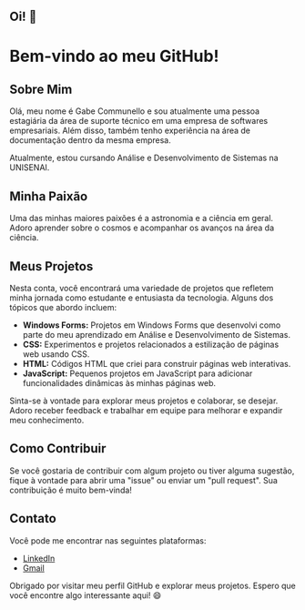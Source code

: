 ## Oi! 👋
# Bem-vindo ao meu GitHub!

## Sobre Mim

Olá, meu nome é Gabe Communello e sou atualmente uma pessoa estagiária da área de suporte técnico em uma empresa de softwares empresariais. Além disso, também tenho experiência na área de documentação dentro da mesma empresa. 

Atualmente, estou cursando Análise e Desenvolvimento de Sistemas na UNISENAI.

## Minha Paixão

Uma das minhas maiores paixões é a astronomia e a ciência em geral. Adoro aprender sobre o cosmos e acompanhar os avanços na área da ciência.

## Meus Projetos

Nesta conta, você encontrará uma variedade de projetos que refletem minha jornada como estudante e entusiasta da tecnologia. Alguns dos tópicos que abordo incluem:

- **Windows Forms:** Projetos em Windows Forms que desenvolvi como parte do meu aprendizado em Análise e Desenvolvimento de Sistemas.
- **CSS:** Experimentos e projetos relacionados a estilização de páginas web usando CSS.
- **HTML:** Códigos HTML que criei para construir páginas web interativas.
- **JavaScript:** Pequenos projetos em JavaScript para adicionar funcionalidades dinâmicas às minhas páginas web.

Sinta-se à vontade para explorar meus projetos e colaborar, se desejar. Adoro receber feedback e trabalhar em equipe para melhorar e expandir meu conhecimento.

## Como Contribuir

Se você gostaria de contribuir com algum projeto ou tiver alguma sugestão, fique à vontade para abrir uma "issue" ou enviar um "pull request". Sua contribuição é muito bem-vinda!

## Contato

Você pode me encontrar nas seguintes plataformas:

- [LinkedIn](https://www.linkedin.com/in/gcommunello)
- [Gmail](mailto:gabcommunello@gmail.com)

Obrigado por visitar meu perfil GitHub e explorar meus projetos. Espero que você encontre algo interessante aqui! 😄
 

